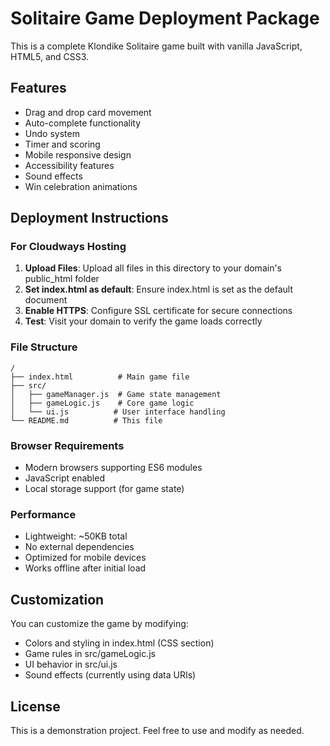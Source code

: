 # Solitaire Game Deployment Package

This is a complete Klondike Solitaire game built with vanilla JavaScript, HTML5, and CSS3.

## Features

- Drag and drop card movement
- Auto-complete functionality
- Undo system
- Timer and scoring
- Mobile responsive design
- Accessibility features
- Sound effects
- Win celebration animations

## Deployment Instructions

### For Cloudways Hosting

1. **Upload Files**: Upload all files in this directory to your domain's public_html folder
2. **Set index.html as default**: Ensure index.html is set as the default document
3. **Enable HTTPS**: Configure SSL certificate for secure connections
4. **Test**: Visit your domain to verify the game loads correctly

### File Structure

```text
/
├── index.html          # Main game file
├── src/
│   ├── gameManager.js  # Game state management
│   ├── gameLogic.js    # Core game logic
│   └── ui.js          # User interface handling
└── README.md          # This file
```

### Browser Requirements

- Modern browsers supporting ES6 modules
- JavaScript enabled
- Local storage support (for game state)

### Performance

- Lightweight: ~50KB total
- No external dependencies
- Optimized for mobile devices
- Works offline after initial load

## Customization

You can customize the game by modifying:

- Colors and styling in index.html (CSS section)
- Game rules in src/gameLogic.js
- UI behavior in src/ui.js
- Sound effects (currently using data URIs)

## License

This is a demonstration project. Feel free to use and modify as needed.
